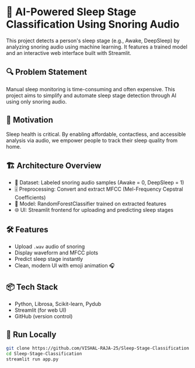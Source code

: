 # 🧠 AI-Powered Sleep Stage Classification Using Snoring Audio

This project detects a person's sleep stage (e.g., Awake, DeepSleep) by analyzing snoring audio using machine learning. It features a trained model and an interactive web interface built with Streamlit.

## 🔍 Problem Statement
Manual sleep monitoring is time-consuming and often expensive. This project aims to simplify and automate sleep stage detection through AI using only snoring audio.

## 🎯 Motivation
Sleep health is critical. By enabling affordable, contactless, and accessible analysis via audio, we empower people to track their sleep quality from home.

## 🏗️ Architecture Overview
- 📁 Dataset: Labeled snoring audio samples (Awake = 0, DeepSleep = 1)
- 🎚️ Preprocessing: Convert and extract MFCC (Mel-Frequency Cepstral Coefficients)
- 🧠 Model: RandomForestClassifier trained on extracted features
- 🌐 UI: Streamlit frontend for uploading and predicting sleep stages

## 🛠️ Features
- Upload `.wav` audio of snoring
- Display waveform and MFCC plots
- Predict sleep stage instantly
- Clean, modern UI with emoji animation 🎧

## 📦 Tech Stack
- Python, Librosa, Scikit-learn, Pydub
- Streamlit (for web UI)
- GitHub (version control)

## 🧪 Run Locally
```bash
git clone https://github.com/VISHAL-RAJA-25/Sleep-Stage-Classification
cd Sleep-Stage-Classification
streamlit run app.py
